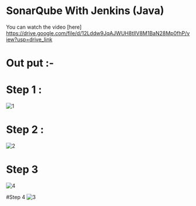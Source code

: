 # SonarQube With Jenkins (Java)
You can watch the video [here]
https://drive.google.com/file/d/12Lddw9JqAJWUH8tllV8M1BaN28Mp0fhP/view?usp=drive_link
# Out put :-
# Step 1 :
![1](https://github.com/user-attachments/assets/31305f79-98d0-4cc4-9a60-21cdea100db5)
# Step 2 :
![2](https://github.com/user-attachments/assets/e9975b1b-f732-419f-ab6e-a011e4f652a6)
# Step 3
![4](https://github.com/user-attachments/assets/539f77dd-336c-4221-ab96-840c8504ab45)

#Step 4 
![3](https://github.com/user-attachments/assets/f09aaeef-800b-4c7c-bbf4-9fdf285a92b0)

